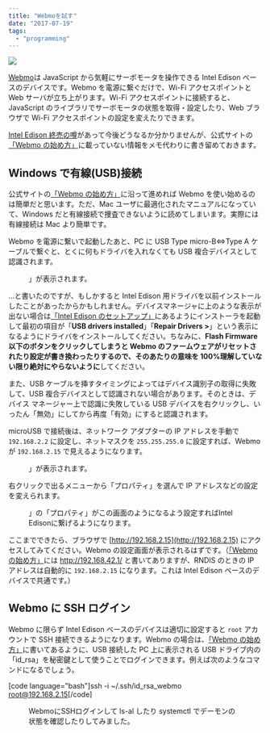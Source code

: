 ```yaml
---
title: "Webmoを試す"
date: "2017-07-19"
tags:
  - "programming"
---
```


![](/images/webmo-300x300.jpg)

[Webmo](http://webmo.io/)は JavaScript から気軽にサーボモータを操作できる Intel Edison ベースのデバイスです。Webmo を電源に繋ぐだけで、Wi-Fi アクセスポイントと Web サーバが立ち上がります。Wi-Fi アクセスポイントに接続すると、JavaScript のライブラリでサーボモータの状態を取得・設定したり、Web ブラウザで Wi-Fi アクセスポイントの設定を変えたりできます。

[Intel Edison 終売の噂](http://japanese.engadget.com/2017/06/21/iot-3/)があって今後どうなるか分かりませんが、公式サイトの[「Webmo の始め方」](http://webmo.io/gettingstarted.html)に載っていない情報をメモ代わりに書き留めておきます。

## Windows で有線(USB)接続

公式サイトの[「Webmo の始め方」](http://webmo.io/gettingstarted.html)に沿って進めれば Webmo を使い始めるのは簡単だと思います。ただ、Mac ユーザに最適化されたマニュアルになっていて、Windows だと有線接続で捜査できないように読めてしまいます。実際には有線接続は Mac より簡単です。

Webmo を電源に繋いで起動したあと、PC に USB Type micro-B⇔Type A ケーブルで繋ぐと、とくに何もドライバを入れなくても USB 複合デバイスとして認識されます。

<figure className="center">
  <a href="https://junkato.jp/ja/blog/wp-content/uploads/2017/07/webmo-rndis-device-manager.png) デバイスマネージャには「ユニバーサル シリアル バス コントローラー」以下に「USB Composite Device」が、「ディスク ドライブ」以下に「Linux File-CD Gadget USB Device」が、「ネットワーク アダプター」以下に「Intel Edison USB RNDIS Device #(n"><img src="/images/webmo-rndis-device-manager.png" alt="" /></a>
  <figcaption>」が表示されます。</figcaption>
</figure>

…と書いたのですが、もしかすると Intel Edison 用ドライバを以前インストールしたことがあったからかもしれません。デバイスマネージャに上のような表示が出ない場合は[「Intel Edison のセットアップ」](http://docs.f3js.org/howto/1-setup-intel-edison/)にあるようにインストーラを起動して最初の項目が「**USB drivers installed**」「**Repair Drivers >**」という表示になるようにドライバをインストールしてください。ちなみに、**Flash Firmware 以下のボタンをクリックしてしまうと Webmo のファームウェアがリセットされたり設定が書き換わったりするので、そのあたりの意味を 100%理解していない限り絶対にやらないように**してください。

また、USB ケーブルを挿すタイミングによってはデバイス識別子の取得に失敗して、USB 複合デバイスとして認識されない場合があります。そのときは、デバイス マネージャー上で認識に失敗している USB デバイスを右クリックし、いったん「無効」にしてから再度「有効」にすると認識されます。

microUSB で接続後は、ネットワーク アダプターの IP アドレスを手動で `192.168.2.2` に設定し、ネットマスクを `255.255.255.0` に設定すれば、Webmo が `192.168.2.15` で見えるようになります。

<figure className="center">
  <a href="https://junkato.jp/ja/blog/wp-content/uploads/2017/07/webmo-rndis-network-connections.png) コントロールパネルの「ネットワーク接続」にWebmoを表す「Intel Edison USB RNDIS Device #(n"><img src="/images/webmo-rndis-network-connections.png" alt="" /></a>
  <figcaption>」が表示されます。</figcaption>
</figure>

右クリックで出るメニューから「プロパティ」を選んで IP アドレスなどの設定を変えられます。

<figure className="center">
  <a href="https://junkato.jp/ja/blog/wp-content/uploads/2017/07/webmo-rndis-ipv4-manual-setup.png) 「インターネット プロトコル バージョン 4 (TCP/IPv4"><img src="/images/webmo-rndis-ipv4-manual-setup.png" alt="" /></a>
  <figcaption>」の「プロパティ」がこの画面のようになるよう設定すればIntel Edisonに繋げるようになります。</figcaption>
</figure>

ここまでできたら、ブラウザで [http://192.168.2.15](http://192.168.2.15) にアクセスしてみてください。Webmo の設定画面が表示されるはずです。（[「Webmo の始め方」](http://webmo.io/gettingstarted.html)には http://192.168.42.1/ と書いてありますが、RNDIS のときの IP アドレスは自動的に `192.168.2.15` になります。これは Intel Edison ベースのデバイスで共通です。）

## Webmo に SSH ログイン

Webmo に限らず Intel Edison ベースのデバイスは適切に設定すると `root` アカウントで SSH 接続できるようになります。Webmo の場合は、[「Webmo の始め方」](http://webmo.io/gettingstarted.html)に書いてあるように、USB 接続した PC 上に表示される USB ドライブ内の「id_rsa」を秘密鍵として使うことでログインできます。例えば次のようなコマンドになるでしょう。

\[code language="bash"\]ssh -i ~/.ssh/id_rsa_webmo root@192.168.2.15\[/code\]

<figure className="center">
  <a href="https://junkato.jp/ja/blog/wp-content/uploads/2017/07/webmo-ssh.png"><img src="/images/webmo-ssh.png" alt="" /></a>
  <figcaption>WebmoにSSHログインして ls-al したり systemctl でデーモンの状態を確認したりしてみました。</figcaption>
</figure>
